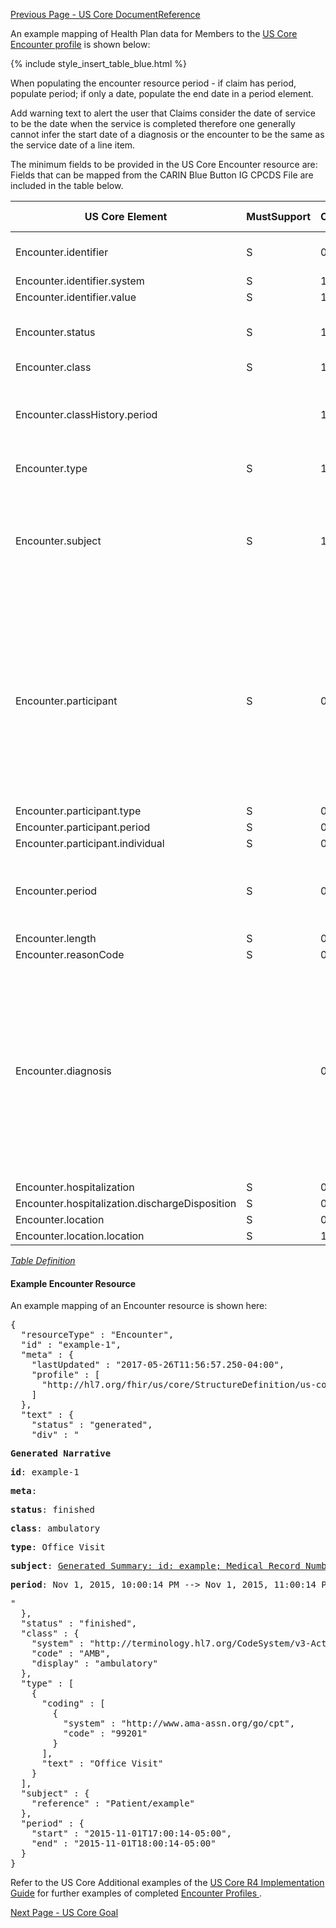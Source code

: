 [Previous Page - US Core DocumentReference](USCoreDocumentReference.html)

An example mapping of Health Plan data for Members to the [US Core Encounter profile](http://hl7.org/fhir/us/core/StructureDefinition-us-core-encounter.html) is shown below:

{% include style_insert_table_blue.html %}


When populating the encounter resource period - if claim has period, populate period; if only a date, populate the end date in a period element.

Add warning text to alert the user that Claims consider the date of service to be the date when the service is completed therefore one generally cannot infer the start date of a diagnosis or the encounter to be the same as the service date of a line item.


The minimum fields to be provided in the US Core Encounter resource are:
Fields that can be mapped from the CARIN Blue Button IG CPCDS File are included in the table below.

| US Core Element                                | MustSupport | Cardinality | CARIN-BB Element                                 | CPCDS Element Mapping                                                                                                                                                                                               |
|------------------------------------------------|-------------|-------------|--------------------------------------------------|---------------------------------------------------------------------------------------------------------------------------------------------------------------------------------------------------------------------|
| Encounter.identifier                           |      S      |     0..*    | ExplanationOfBenefit.identifier                  | [{"35":"Payer claim unique identifier"}]                                                                                                                                                                            |
| Encounter.identifier.system                    |      S      |     1..1    |                                                  |                                                                                                                                                                                                                     |
| Encounter.identifier.value                     |      S      |     1..1    |                                                  |                                                                                                                                                                                                                     |
| Encounter.status                               |      S      |     1..1    | ExplanationOfBenefit.status                      | [{"140":"Claim processing status code<br>"}]                                                                                                                                                                        |
| Encounter.class                                |      S      |     1..1    |                                                  |                                                                                                                                                                                                                     |
| Encounter.classHistory.period                  |             |     1..1    | ExplanationOfBenefit.supportingInfo.timingPeriod | [{"18, 19":"Member Admission Date<br>Member Discharge Date"}                                                                                                                                                        |
| Encounter.type                                 |      S      |     1..*    |                                                  | [{"16":"Claim type"}]                                                                                                                                                                                               |
| Encounter.subject                              |      S      |     1..1    | ExplanationOfBenefit.patient                     | [{"Ref (1)":"Member id"}, {"Ref (109)":"Patient account number"}, {"Ref (110)":"Medical record number"}                                                                                                             |
| Encounter.participant                          |      S      |     0..*    | ExplanationOfBenefit.careTeam.provider           | [{"Ref (93, 96, 98, 99, 173)":"Provider attending, PCP, operating, refering and supervising NPIs"}, {"Ref (166, 169, 182, 171, 174)":"Provider attending, PCP, operating, refering and supervising names"}          |
| Encounter.participant.type                     |      S      |     0..*    |                                                  |                                                                                                                                                                                                                     |
| Encounter.participant.period                   |      S      |     0..1    |                                                  |                                                                                                                                                                                                                     |
| Encounter.participant.individual               |      S      |     0..1    |                                                  |                                                                                                                                                                                                                     |
| Encounter.period                               |      S      |     0..1    | ExplanationOfBenefit.supportingInfo.timingPeriod | [{"18, 19":"Member Admission Date<br>Member Discharge Date"}                                                                                                                                                        |
| Encounter.length                               |      S      |     0..1    |                                                  |                                                                                                                                                                                                                     |
| Encounter.reasonCode                           |      S      |     0..*    |                                                  |                                                                                                                                                                                                                     |
| Encounter.diagnosis                            |             |     0..*    | ExplanationOfBenefit.supportingInfo.code         | [{"33, 32, 113":"Claim diagnosis related group (DRG), including the code system, the DRG version and the code value"}, {"21, 22, 23, 30, 31, 145":"Diagnosis Code, Description"}, {"28, 29":"Present on admission"} |
| Encounter.hospitalization                      |      S      |     0..1    |                                                  |                                                                                                                                                                                                                     |
| Encounter.hospitalization.dischargeDisposition |      S      |     0..1    |                                                  |                                                                                                                                                                                                                     |
| Encounter.location                             |      S      |     0..*    |                                                  |                                                                                                                                                                                                                     |
| Encounter.location.location                    |      S      |     1..1    |                                                  |                                                                                                                                                                                                                     |

<i>[Table Definition](index.html#mapping-adjudicated-claims-information-to-clinical-resources)</i>


#### Example Encounter Resource

An example mapping of an Encounter resource is shown here:

<pre>
{
  "resourceType" : "Encounter",
  "id" : "example-1",
  "meta" : {
    "lastUpdated" : "2017-05-26T11:56:57.250-04:00",
    "profile" : [
      "http://hl7.org/fhir/us/core/StructureDefinition/us-core-encounter"
    ]
  },
  "text" : {
    "status" : "generated",
    "div" : "<div xmlns=\"http://www.w3.org/1999/xhtml\"><p><b>Generated Narrative</b></p><p><b>id</b>: example-1</p><p><b>meta</b>: </p><p><b>status</b>: finished</p><p><b>class</b>: <span title=\"{http://terminology.hl7.org/CodeSystem/v3-ActCode AMB}\">ambulatory</span></p><p><b>type</b>: <span title=\"Codes: {http://www.ama-assn.org/go/cpt 99201}\">Office Visit</span></p><p><b>subject</b>: <a href=\"Patient-example.html\">Generated Summary: id: example; Medical Record Number = 1032702 (USUAL); active; Amy V. Shaw , Amy V. Baxter ; ph: 555-555-5555(HOME), amy.shaw@example.com; gender: female; birthDate: 1987-02-20</a></p><p><b>period</b>: Nov 1, 2015, 10:00:14 PM --&gt; Nov 1, 2015, 11:00:14 PM</p></div>"
  },
  "status" : "finished",
  "class" : {
    "system" : "http://terminology.hl7.org/CodeSystem/v3-ActCode",
    "code" : "AMB",
    "display" : "ambulatory"
  },
  "type" : [
    {
      "coding" : [
        {
          "system" : "http://www.ama-assn.org/go/cpt",
          "code" : "99201"
        }
      ],
      "text" : "Office Visit"
    }
  ],
  "subject" : {
    "reference" : "Patient/example"
  },
  "period" : {
    "start" : "2015-11-01T17:00:14-05:00",
    "end" : "2015-11-01T18:00:14-05:00"
  }
}
</pre>


Refer to the US Core Additional examples of the [US Core R4 Implementation Guide](http://hl7.org/fhir/us/core/index.html) for further examples of completed [Encounter Profiles ](http://hl7.org/fhir/us/core/StructureDefinition-us-core-encounter.html).




[Next Page - US Core Goal](USCoreGoal.html)
